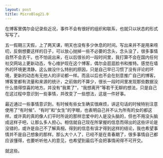 ```yaml
---
layout: post
title: MicroBlog21.0
---
```


在博客里偶尔会记录些近况，事件不会有很好的组织和联系，也就只以状态的形式写写了。

五一假期三天假，上了两天课，明天也没有多少休息的时间。写出来并不是用来唠叨，反倒想要这样的日子，可以放心抛掉一些不必要的念头，念头没了，很多事情自然不会去干。也不怕说出来，在以后很长的一段时间里，我打算不会在国内任何社交网站上更新动态，专心维护现在这个博客，偶尔会逛逛脸书和推特。感觉在墙外的环境更清静。这么做没什么特别的原因，只是自己早已习惯了没有评论的环境，更新的动态有无他人的评论都一样。而且以后也不会在刻意推广自己的博客，博客里都有流量和来源的统计，之前做的不算少，很长一段时间里发现那些数据没什么值得惊喜的地方。并没有“我累了”，“我想离开”等若干无聊的想法，只是自己在这过程中意识到一些事情，并改变了一些想法，这是一件好事。

最近通过一些事情意识到，有时候有些女生确实很麻烦，讲这句话的时候特别注意使用了“有时候”、“有时”和“女生”的字眼，也表明自己并不认为所有的女的都这样。或许真的真的像人们平时所说的那样恋爱中的人是没头脑的，但也不用没头脑成这样子吧，让那么多人担心。相信就自己现在所掌握的信息而得出的这些评论是没错的，或许是自己不了解真相，得到的信息有误才得到这样的结论，我也希望事情并不是自己想象的那样。那么大个人了，已经不是在青春期了，很多事情自己都应该懂得，也要听听他人的意见，也希望到最后不会把事情闹得不可开交。

就这些。


